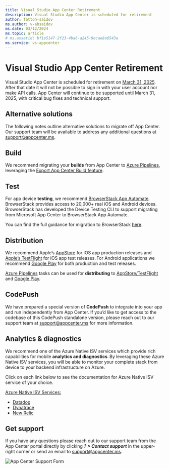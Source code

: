 ```yaml
---
title: Visual Studio App Center Retirement  
description: Visual Studio App Center is scheduled for retirement
author: fattoh-saidov
ms.author: v-absaidov
ms.date: 03/12/2024
ms.topic: article
# ms.assetid: bf1e5147-2f23-4ba6-a245-9ecae8a6543a
ms.service: vs-appcenter
---
```


# Visual Studio App Center Retirement  
Visual Studio App Center is scheduled for retirement on <u>March 31, 2025</u>.  After that date it will not be possible to sign in with your user account nor make API calls. App Center will continue to be supported until March 31, 2025, with critical bug fixes and technical support. 

## Alternative solutions 
The following notes outline alternative solutions to migrate off App Center.  Our support team will be available to address any additional questions at support@appcenter.ms.

## Build

We recommend migrating your <b>builds</b> from App Center to [Azure Pipelines](https://azure.microsoft.com/products/devops/pipelines/), leveraging the [<u>Export App Center Build feature</u>](~/build/export-to-azure-pipelines).  

## Test
For app device <b>testing</b>, we recommend [<u>BrowserStack App Automate</u>](https://www.browserstack.com/microsoft-browserstack). BrowserStack provides access to 20,000+ real iOS and Android devices.  BrowserStack has developed the Device Testing CLI to support migrating from Microsoft App Center to BrowserStack App Automate.  

You can find the full guidance for migration to BrowserStack [here](https://www.browserstack.com/microsoft-browserstack).

## Distribution

We recommend Apple’s [AppStore](https://www.apple.com/app-store/) for iOS app production releases and [Apple’s  TestFlight](https://developer.apple.com/testflight/) for iOS app test releases. For Android applications we recommend [Google Play](https://play.google.com/) for both production and test releases.  

[Azure Pipelines](https://azure.microsoft.com/products/devops/pipelines/) tasks can be used for <b>distributing</b> to [AppStore/TestFlight](https://marketplace.visualstudio.com/items?itemName=ms-vsclient.app-store) and [<u>Google Play</u>](https://marketplace.visualstudio.com/items?itemName=ms-vsclient.google-play). 


## CodePush

We have prepared a special version of <b>CodePush</b> to integrate into your app and run independently from App Center. If you’d like to get access to the codebase of this CodePush standalone version, please reach out to our support team at support@appcenter.ms for more information.


## Analytics & diagnostics
We recommend one of the Azure Native ISV services which provide rich capabilities for mobile <b>analytics and diagnostics</b>. By leveraging these Azure Native ISV services, you will be able to monitor your complete stack from device to your backend infrastructure on Azure.

Click on each link below to see the documentation for Azure Native ISV service of your choice.

<u>[Azure Native ISV Services:](/azure/partner-solutions/)</u>
* [<u>Datadog</u>](/azure/partner-solutions/datadog/overview)
* [<u>Dynatrace</u>](/azure/partner-solutions/dynatrace/dynatrace-overview)
* [<u>New Relic</u>](/azure/partner-solutions/new-relic/new-relic-overview)

## Get support
If you have any questions please reach out to our support team from the App Center portal directly by clicking <b><i>? > Contact support</i></b> in the upper-right corner or send an email to support@appcenter.ms.

![App Center Support Form](~/images/app-center-support-form.png)